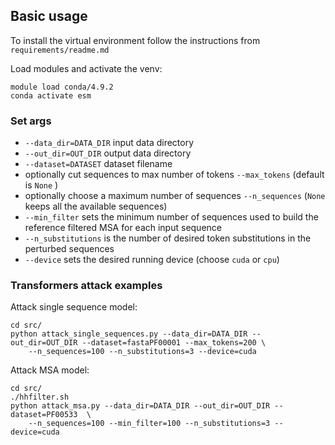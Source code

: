 ## Basic usage

To install the virtual environment follow the instructions from `requirements/readme.md`

Load modules and activate the venv:
```
module load conda/4.9.2
conda activate esm
``` 

### Set args

- `--data_dir=DATA_DIR` input data directory
- `--out_dir=OUT_DIR` output data directory
- `--dataset=DATASET` dataset filename
- optionally cut sequences to max number of tokens `--max_tokens` (default is `None` )
- optionally choose a maximum number of sequences `--n_sequences` (`None` keeps all the available sequences)
- `--min_filter` sets the minimum number of sequences used to build the reference filtered MSA for each input sequence
- `--n_substitutions` is the number of desired token substitutions in the perturbed sequences
- `--device` sets the desired running device (choose `cuda` or `cpu`)

### Transformers attack examples

Attack single sequence model:
```
cd src/
python attack_single_sequences.py --data_dir=DATA_DIR --out_dir=OUT_DIR --dataset=fastaPF00001 --max_tokens=200 \
	--n_sequences=100 --n_substitutions=3 --device=cuda
```

Attack MSA model:
```
cd src/
./hhfilter.sh
python attack_msa.py --data_dir=DATA_DIR --out_dir=OUT_DIR --dataset=PF00533  \
	--n_sequences=100 --min_filter=100 --n_substitutions=3 --device=cuda
```